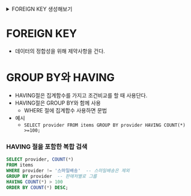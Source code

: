 <details>
  <summary>FOREIGN KEY 생성해보기</summary>

  ```sql
    DROP DATABASE IF EXISTS sqlDB;
    CREATE DATABASE sqlDB;

    USE sqlDB;

    DROP TABLE IF EXISTS userTbl;
    CREATE TABLE userTbl (
    userID CHAR(8) NOT NULL PRIMARY KEY,
    name VARCHAR(10) UNIQUE NOT NULL,
    birthYear INT NOT NULL,
    addr CHAR(2) NOT NULL,
    mobile1 CHAR(3),
    mobile2 CHAR(8),
    height SMALLINT,
    mDate DATE,
    UNIQUE INDEX idx_userTbl_name (name),
    INDEX idx_userTbl_addr (addr)
    );

    DROP TABLE IF EXISTS buyTbl;
    CREATE TABLE buyTbl (
    num INT AUTO_INCREMENT NOT NULL PRIMARY KEY,
    userID CHAR(8) NOT NULL,
    prodName CHAR(4),
    groupName CHAR(4),
    price INT NOT NULL,
    amount SMALLINT NOT NULL,
    FOREIGN KEY (userID) REFERENCES userTbl(userID)
    );
  ```
</details>

# FOREIGN KEY
* 데이터의 정합성을 위해 제약사항을 건다.

# GROUP BY와 HAVING
* HAVING절은 집계함수를 가지고 조건비교를 할 때 사용단다.
* HAVING절은 GROUP BY와 함께 사용
  * WHERE 절에 집계합수 사용하면 문법
* 예시
  * `SELECT provider FROM items GROUP BY provider HAVING COUNT(*) >=100;`

### HAVING 절을 포함한 복합 검색
```sql
SELECT provider, COUNT(*)
FROM items
WHERE provider != '스마일배송'  -- 스마일배송은 제외
GROUP BY provider  -- 판매처별로 그룹
HAVING COUNT(*) > 100
ORDER BY COUNT(*) DESC;
```
